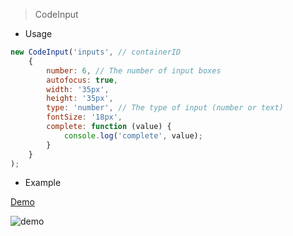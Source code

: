 > CodeInput

* Usage

```javascript
new CodeInput('inputs', // containerID
    {
        number: 6, // The number of input boxes
        autofocus: true,
        width: '35px',
        height: '35px',
        type: 'number', // The type of input (number or text)
        fontSize: '18px',
        complete: function (value) {
            console.log('complete', value);
        }
    }
);
```

* Example

[Demo](./example.html)

![demo](../assets/codeInput.gif)
